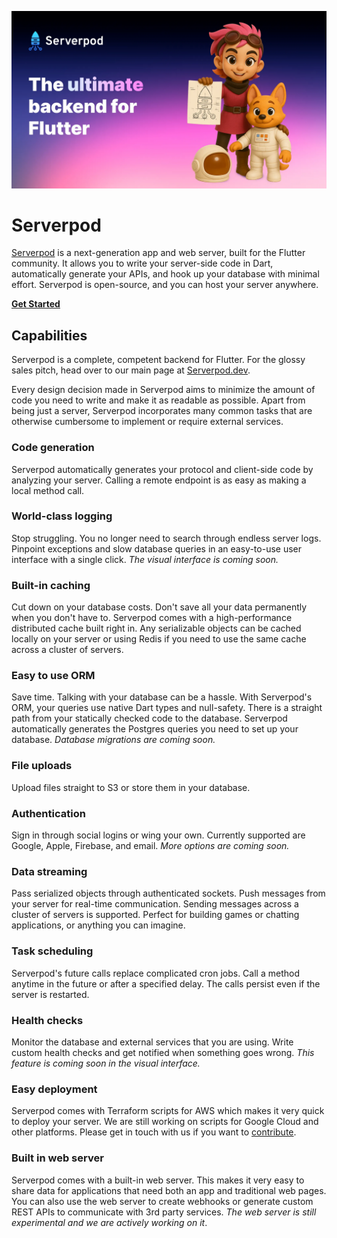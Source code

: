 ![Serverpod banner](https://github.com/serverpod/serverpod/raw/main/misc/images/github-header.webp)

# Serverpod
[Serverpod](https://serverpod.dev) is a next-generation app and web server, built for the Flutter community. It allows you to write your server-side code in Dart, automatically generate your APIs, and hook up your database with minimal effort. Serverpod is open-source, and you can host your server anywhere.

__[Get Started](https://docs.serverpod.dev)__

## Capabilities
Serverpod is a complete, competent backend for Flutter. For the glossy sales pitch, head over to our main page at [Serverpod.dev](https://serverpod.dev).

Every design decision made in Serverpod aims to minimize the amount of code you need to write and make it as readable as possible. Apart from being just a server, Serverpod incorporates many common tasks that are otherwise cumbersome to implement or require external services.

### Code generation
Serverpod automatically generates your protocol and client-side code by analyzing your server. Calling a remote endpoint is as easy as making a local method call.

### World-class logging
Stop struggling. You no longer need to search through endless server logs. Pinpoint exceptions and slow database queries in an easy-to-use user interface with a single click. _The visual interface is coming soon._

### Built-in caching
Cut down on your database costs. Don't save all your data permanently when you don't have to. Serverpod comes with a high-performance distributed cache built right in. Any serializable objects can be cached locally on your server or using Redis if you need to use the same cache across a cluster of servers.

### Easy to use ORM
Save time. Talking with your database can be a hassle. With Serverpod's ORM, your queries use native Dart types and null-safety. There is a straight path from your statically checked code to the database. Serverpod automatically generates the Postgres queries you need to set up your database. _Database migrations are coming soon._

### File uploads
Upload files straight to S3 or store them in your database.

### Authentication
Sign in through social logins or wing your own. Currently supported are Google, Apple, Firebase, and email. _More options are coming soon._

### Data streaming
Pass serialized objects through authenticated sockets. Push messages from your server for real-time communication. Sending messages across a cluster of servers is supported. Perfect for building games or chatting applications, or anything you can imagine.

### Task scheduling
Serverpod's future calls replace complicated cron jobs. Call a method anytime in the future or after a specified delay. The calls persist even if the server is restarted.

### Health checks
Monitor the database and external services that you are using. Write custom health checks and get notified when something goes wrong. _This feature is coming soon in the visual interface._

### Easy deployment
Serverpod comes with Terraform scripts for AWS which makes it very quick to deploy your server. We are still working on scripts for Google Cloud and other platforms. Please get in touch with us if you want to [contribute](https://docs.serverpod.dev/contribute).

### Built in web server
Serverpod comes with a built-in web server. This makes it very easy to share data for applications that need both an app and traditional web pages. You can also use the web server to create webhooks or generate custom REST APIs to communicate with 3rd party services. _The web server is still experimental and we are actively working on it_.
